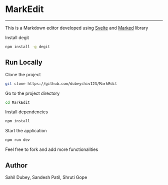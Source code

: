 # MarkEdit

---

This is a Markdown editor developed using [Svelte](https://svelte.dev/) and [Marked](https://www.npmjs.com/package/marked) library

Install degit

```bash
npm install -g degit
```

## Run Locally

Clone the project

```bash
git clone https://github.com/dubeyshiv123/MarkEdit

```

Go to the project directory

```bash
cd MarkEdit
```

Install dependencies

```bash
npm install
```

Start the application

```bash
npm run dev
```

Feel free to fork and add more functionalities

## Author

Sahil Dubey, Sandesh Patil, Shruti Gope
